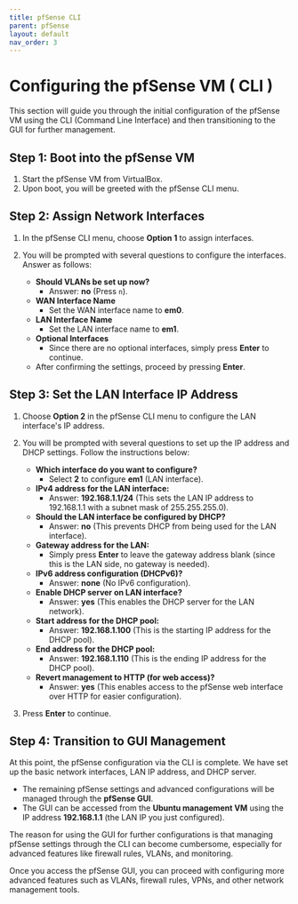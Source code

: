 ```yaml
---
title: pfSense CLI
parent: pfSense
layout: default
nav_order: 3 
---
```

# Configuring the pfSense VM ( CLI )

This section will guide you through the initial configuration of the pfSense VM using the CLI (Command Line Interface) and then transitioning to the GUI for further management.

## Step 1: Boot into the pfSense VM
1. Start the pfSense VM from VirtualBox.
2. Upon boot, you will be greeted with the pfSense CLI menu.

## Step 2: Assign Network Interfaces

1. In the pfSense CLI menu, choose **Option 1** to assign interfaces.
2. You will be prompted with several questions to configure the interfaces. Answer as follows:

   - **Should VLANs be set up now?**  
     - Answer: **no** (Press `n`).
   - **WAN Interface Name**  
     - Set the WAN interface name to **em0**.
   - **LAN Interface Name**  
     - Set the LAN interface name to **em1**.
   - **Optional Interfaces**  
     - Since there are no optional interfaces, simply press **Enter** to continue.
   - After confirming the settings, proceed by pressing **Enter**.

## Step 3: Set the LAN Interface IP Address

1. Choose **Option 2** in the pfSense CLI menu to configure the LAN interface's IP address.
2. You will be prompted with several questions to set up the IP address and DHCP settings. Follow the instructions below:

   - **Which interface do you want to configure?**  
     - Select **2** to configure **em1** (LAN interface).
   - **IPv4 address for the LAN interface:**  
     - Answer: **192.168.1.1/24** (This sets the LAN IP address to 192.168.1.1 with a subnet mask of 255.255.255.0).
   - **Should the LAN interface be configured by DHCP?**  
     - Answer: **no** (This prevents DHCP from being used for the LAN interface).
   - **Gateway address for the LAN:**  
     - Simply press **Enter** to leave the gateway address blank (since this is the LAN side, no gateway is needed).
   - **IPv6 address configuration (DHCPv6)?**  
     - Answer: **none** (No IPv6 configuration).
   - **Enable DHCP server on LAN interface?**  
     - Answer: **yes** (This enables the DHCP server for the LAN network).
   - **Start address for the DHCP pool:**  
     - Answer: **192.168.1.100** (This is the starting IP address for the DHCP pool).
   - **End address for the DHCP pool:**  
     - Answer: **192.168.1.110** (This is the ending IP address for the DHCP pool).
   - **Revert management to HTTP (for web access)?**  
     - Answer: **yes** (This enables access to the pfSense web interface over HTTP for easier configuration).
   
3. Press **Enter** to continue.

## Step 4: Transition to GUI Management

At this point, the pfSense configuration via the CLI is complete. We have set up the basic network interfaces, LAN IP address, and DHCP server.

- The remaining pfSense settings and advanced configurations will be managed through the **pfSense GUI**.
- The GUI can be accessed from the **Ubuntu management VM** using the IP address **192.168.1.1** (the LAN IP you just configured).

The reason for using the GUI for further configurations is that managing pfSense settings through the CLI can become cumbersome, especially for advanced features like firewall rules, VLANs, and monitoring.

Once you access the pfSense GUI, you can proceed with configuring more advanced features such as VLANs, firewall rules, VPNs, and other network management tools.

